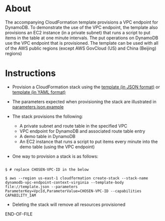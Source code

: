 About
====

The accompanying CloudFormation template provisions a VPC endpoint for DynamoDB. 
To demonstrate the use of the VPC endpoint, the template also provisions an EC2 instance (in a private subnet) that runs a script to put items in the table at one minute intervals. The put operations on DynamoDB use the VPC endpoint that is provisioned.
The template can be used with all of the AWS public regions (except AWS GovCloud (US) and China (Beijing) regions)

Instructions
====

- Provision a CloudFormation stack using the [template (in JSON format)](template.json) or [template (in YAML format)](template.yml)
- The parameters expected when provisioning the stack are illustrated in [parameters.json.example](parameters.json.example)
- The stack provisions the following:
  - A private subnet and route table in the specified VPC
  - VPC endpoint for DynamoDB and associated route table entry
  - A demo table in DynamoDB
  - An EC2 instance that runs a script to put items every minute into the demo table (using the VPC endpoint)
  
- One way to provision a stack is as follows:
  
```

$ # replace CHOSEN-VPC-ID in the below

$ aws --region us-east-1 cloudformation create-stack --stack-name dynamodb-vpc-endpoint-context-virginia --template-body file://template.json --parameters ParameterKey=VpcId,ParameterValue=CHOSEN-VPC-ID --capabilities CAPABILITY_IAM

```

- Deleting the stack will remove all resources provisioned

END-OF-FILE